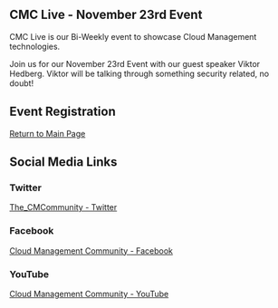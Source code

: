 ## CMC Live - November 23rd Event

CMC Live is our Bi-Weekly event to showcase Cloud Management technologies.

Join us for our November 23rd Event with our guest speaker Viktor Hedberg. Viktor will be talking through something security related, no doubt!

## Event Registration

<div id="eventbrite-widget-container-211954951967"></div>

<script src="https://www.eventbrite.com/static/widgets/eb_widgets.js"></script>

<script type="text/javascript">
    var exampleCallback = function() {
        console.log('Order complete!');
    };

    window.EBWidgets.createWidget({
        // Required
        widgetType: 'checkout',
        eventId: '211954951967',
        iframeContainerId: 'eventbrite-widget-container-211954951967',

        // Optional
        iframeContainerHeight: 425,  // Widget height in pixels. Defaults to a minimum of 425px if not provided
        onOrderComplete: exampleCallback  // Method called when an order has successfully completed
    });
</script>

[Return to Main Page](index.md)

## Social Media Links

### Twitter
[The_CMCommunity - Twitter](https://twitter.com/the_cmcommunity)

### Facebook
[Cloud Management Community - Facebook](https://www.facebook.com/groups/cloudmc/)

### YouTube
[Cloud Management Community - YouTube](https://www.youtube.com/c/cloudmanagementcommunity)

